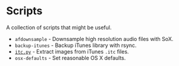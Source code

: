 # Scripts

A collection of scripts that might be useful.

* `afdownsample` - Downsample high resolution audio files with SoX.
* `backup-itunes` - Backup iTunes library with rsync.
* [`itc.py`](http://www.sffjunkie.co.uk/python-itc.html) - Extract images from iTunes `.itc` files.
* `osx-defaults` - Set reasonable OS X defaults.
